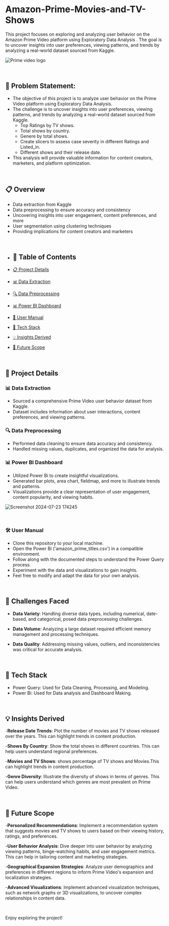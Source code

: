 # Amazon-Prime-Movies-and-TV-Shows
This project focuses on exploring and analyzing user behavior on the Amazon Prime Video platform using Exploratory Data Analysis . The goal is to uncover insights into user preferences, viewing patterns, and trends by analyzing a real-world dataset sourced from Kaggle.

![Prime video logo](https://github.com/user-attachments/assets/6952347d-137a-4460-a8ed-20a422d01b11)

<br>

## 🎯 Problem Statement:

- The objective of this project is to analyze user behavior on the Prime Video platform using Exploratory Data Analysis. 
- The challenge is to uncover insights into user preferences, viewing patterns, and trends by analyzing a real-world dataset sourced from Kaggle.
  - Top Ratings by TV shows.
  - Total shows by country.
  - Genere by total shows.
  - Create slicers to assess case severity in different Ratings and Listed_in.
  - Different shows and their release date.
- This analysis will provide valuable information for content creators, marketers, and platform optimization.

<br>

## 📋 Overview
* Data extraction from Kaggle
* Data preprocessing to ensure accuracy and consistency
* Uncovering insights into user engagement, content preferences, and more
* User segmentation using clustering techniques
* Providing implications for content creators and marketers

<br>

- ## 📝 Table of Contents

- [📋 Project Details](#project-details)
- [📊 Data Extraction](#data-extraction)
- [🔍 Data Preprocessing](#data-preprocessing)
- [📊 Power BI Dashboard](#power-bi-dashboard)
- [🚀 User Manual](#usage)
- [🌟 Tech Stack](#techstack)
- [💡 Insights Derived](#insights-derived)
- [🔮 Future Scope](#future-scope)
 
<br>

## 🚀 Project Details

### 📊 Data Extraction

- Sourced a comprehensive Prime Video user behavior dataset from Kaggle.
- Dataset includes information about user interactions, content preferences, and viewing patterns.

### 🔍 Data Preprocessing

- Performed data cleaning to ensure data accuracy and consistency.
- Handled missing values, duplicates, and organized the data for analysis.

### 📊 Power BI Dashboard

- Utilized Power Bi to create insightful visualizations.
- Generated bar plots, area chart, fieldmap, and more to illustrate trends and patterns.
- Visualizations provide a clear representation of user engagement, content popularity, and viewing habits.


![Screenshot 2024-07-23 174245](https://github.com/user-attachments/assets/0cd62bea-e3c5-4b0f-836f-afd50d6edb10)

<br>

### 🛠️ User Manual


- Clone this repository to your local machine.
- Open the Power Bi ('amazon_prime_titles.csv') in a compatible environment.
- Follow along with the documented steps to understand the Power Query process.
- Experiment with the data and visualizations to gain insights.
- Feel free to modify and adapt the data for your own analysis.

<br>

## 🤔 Challenges Faced

- **Data Variety**: Handling diverse data types, including numerical, date-based, and categorical, posed data preprocessing challenges.

- **Data Volume**: Analyzing a large dataset required efficient memory management and processing techniques.

- **Data Quality**: Addressing missing values, outliers, and inconsistencies was critical for accurate analysis.

<br>


## 🌟 Tech Stack

- Power Query: Used for Data Cleaning, Processing, and Modeling.
- Power Bi: Used for Data analysis and Dashboard Making.

 <br>

 ## 💡 Insights Derived
 
-**Release Date Trends**: Plot the number of movies and TV shows released over the years. This can highlight trends in content production.

-**Shows By Country**:  Show the total shows in different countries. This can help users understand regional preferences.

-**Movies and TV Shows**: shows percentage of TV shows and Movies.This can highlight trends in content production.

-**Genre Diversity**:  Illustrate the diversity of shows in terms of genres. This can help users understand which genres are most prevalent on Prime Video.
 
 <br>

 ## 🔮 Future Scope

-**Personalized Recommendations**: Implement a recommendation system that suggests movies and TV shows to users based on their viewing history, ratings, and preferences.

-**User Behavior Analysis**: Dive deeper into user behavior by analyzing viewing patterns, binge-watching habits, and user engagement metrics. This can help in tailoring content and marketing strategies.

-**Geographical Expansion Strategies**: Analyze user demographics and preferences in different regions to inform Prime Video's expansion and localization strategies.

-**Advanced Visualizations**: Implement advanced visualization techniques, such as network graphs or 3D visualizations, to uncover complex relationships in content data.

<br>

Enjoy exploring the project!


